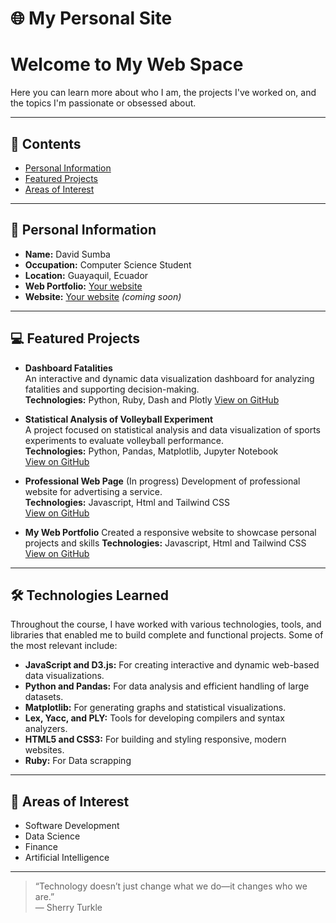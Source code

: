 # 🌐 My Personal Site

# Welcome to My Web Space

Here you can learn more about who I am, the projects I've worked on, and the topics I'm passionate or obsessed about.

---

## 📑 Contents

- [Personal Information](#personal-information)
- [Featured Projects](#featured-projects)
- [Areas of Interest](#areas-of-interest)

---

## 🧑 Personal Information

- **Name:** David Sumba  
- **Occupation:** Computer Science Student  
- **Location:** Guayaquil, Ecuador  
- **Web Portfolio:** [Your website](#https://2dsa3.github.io/Curriculum/portfolio.html) 
- **Website:** [Your website](#) *(coming soon)*

---

## 💻 Featured Projects

- **Dashboard Fatalities**  
  An interactive and dynamic data visualization dashboard for analyzing fatalities and supporting decision-making.  
  **Technologies:** Python, Ruby, Dash and Plotly
  [View on GitHub](https://github.com/nhn2004/DashboardFatalities)

- **Statistical Analysis of Volleyball Experiment**  
  A project focused on statistical analysis and data visualization of sports experiments to evaluate volleyball performance.  
  **Technologies:** Python, Pandas, Matplotlib, Jupyter Notebook  
  [View on GitHub](https://github.com/2Dsa3/ProyectoEstadistica-Volley)

- **Professional Web Page** (In progress)
  Development of professional website for advertising a service.  
  **Technologies:** Javascript, Html and Tailwind CSS  
  [View on GitHub](https://github.com/2Dsa3/Sengiconsa)

- **My Web Portfolio**
  Created a responsive website to showcase personal projects and skills 
  **Technologies:** Javascript, Html and Tailwind CSS
  [View on GitHub](https://2dsa3.github.io/Curriculum/portfolio.html)
  
---

## 🛠️ Technologies Learned

Throughout the course, I have worked with various technologies, tools, and libraries that enabled me to build complete and functional projects. Some of the most relevant include:

- **JavaScript and D3.js:** For creating interactive and dynamic web-based data visualizations.  
- **Python and Pandas:** For data analysis and efficient handling of large datasets.  
- **Matplotlib:** For generating graphs and statistical visualizations.  
- **Lex, Yacc, and PLY:** Tools for developing compilers and syntax analyzers.  
- **HTML5 and CSS3:** For building and styling responsive, modern websites.
- **Ruby:** For Data scrapping

---

## 🚀 Areas of Interest

- Software Development
- Data Science
- Finance
- Artificial Intelligence  


---

> “Technology doesn’t just change what we do—it changes who we are.”  
> — Sherry Turkle
